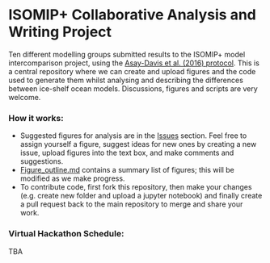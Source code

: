 # ISOMIP+ Collaborative Analysis and Writing Project

Ten different modelling groups submitted results to the ISOMIP+ model intercomparison project, using the [Asay-Davis et al. (2016) protocol](https://gmd.copernicus.org/articles/9/2471/2016/). This is a central repository where we can create and upload figures and the code used to generate them whilst analysing and describing the differences between ice-shelf ocean models. Discussions, figures and scripts are very welcome.

### How it works:
- Suggested figures for analysis are in the [Issues](https://github.com/misomip/isomip-plus/issues) section. Feel free to assign yourself a figure, suggest ideas for new ones by creating a new issue, upload figures into the text box, and make comments and suggestions.
- [Figure_outline.md](https://github.com/misomip/isomip-plus/blob/main/Figure_outline.md) contains a summary list of figures; this will be modified as we make progress.
- To contribute code, first fork this repository, then make your changes (e.g. create new folder and upload a jupyter notebook) and finally create a pull request back to the main repository to merge and share your work.

### Virtual Hackathon Schedule:
TBA
